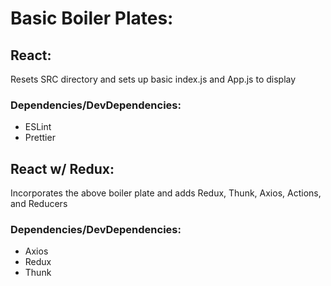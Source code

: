 # Basic Boiler Plates:

## React:

  Resets SRC directory and sets up basic index.js and App.js to display

### Dependencies/DevDependencies:
* ESLint
* Prettier

## React w/ Redux:

  Incorporates the above boiler plate and adds Redux, Thunk, Axios, Actions, and Reducers

### Dependencies/DevDependencies:

* Axios
* Redux
* Thunk